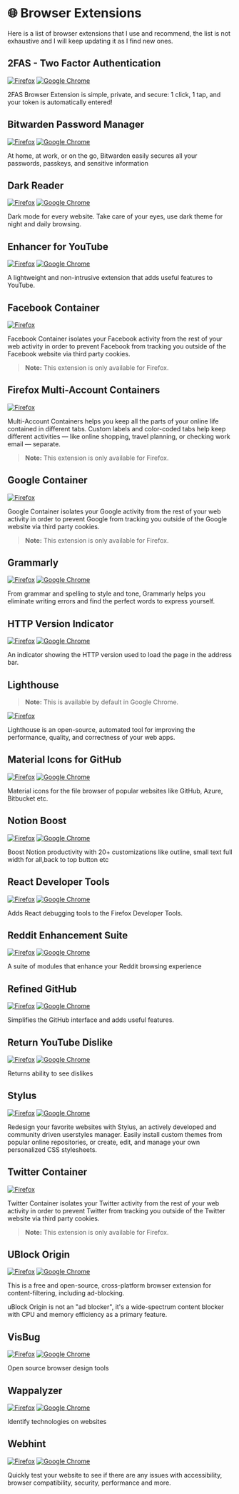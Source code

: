 # 🌐 Browser Extensions

Here is a list of browser extensions that I use and recommend, the list is not exhaustive and
I will keep updating it as I find new ones.

## 2FAS - Two Factor Authentication

[![Firefox](https://img.shields.io/badge/Firefox-FF7139?style=for-the-badge&logo=Firefox-Browser&logoColor=white)](https://addons.mozilla.org/en-US/firefox/addon/2fas-two-factor-authentication/)
[![Google Chrome](https://img.shields.io/badge/Google%20Chrome-4285F4?style=for-the-badge&logo=GoogleChrome&logoColor=white)](https://chromewebstore.google.com/detail/2fas-two-factor-authentic/dbfoemgnkgieejfkaddieamagdfepnff?hl=en)

2FAS Browser Extension is simple, private, and secure: 1 click, 1 tap, and your token is automatically entered!

## Bitwarden Password Manager

[![Firefox](https://img.shields.io/badge/Firefox-FF7139?style=for-the-badge&logo=Firefox-Browser&logoColor=white)](https://addons.mozilla.org/en-US/firefox/addon/bitwarden-password-manager)
[![Google Chrome](https://img.shields.io/badge/Google%20Chrome-4285F4?style=for-the-badge&logo=GoogleChrome&logoColor=white)](https://chromewebstore.google.com/detail/bitwarden-password-manage/nngceckbapebfimnlniiiahkandclblb?hl=en)

At home, at work, or on the go, Bitwarden easily secures all your passwords, passkeys, and sensitive information

## Dark Reader

[![Firefox](https://img.shields.io/badge/Firefox-FF7139?style=for-the-badge&logo=Firefox-Browser&logoColor=white)](https://addons.mozilla.org/en-US/firefox/addon/darkreader/)
[![Google Chrome](https://img.shields.io/badge/Google%20Chrome-4285F4?style=for-the-badge&logo=GoogleChrome&logoColor=white)](https://chrome.google.com/webstore/detail/dark-reader/eimadpbcbfnmbkopoojfekhnkhdbieeh)

Dark mode for every website. Take care of your eyes, use dark
theme for night and daily browsing.

## Enhancer for YouTube

[![Firefox](https://img.shields.io/badge/Firefox-FF7139?style=for-the-badge&logo=Firefox-Browser&logoColor=white)](https://addons.mozilla.org/en-US/firefox/addon/enhancer-for-youtube/)
[![Google Chrome](https://img.shields.io/badge/Google%20Chrome-4285F4?style=for-the-badge&logo=GoogleChrome&logoColor=white)](https://chrome.google.com/webstore/detail/enhancer-for-youtube/ponfpcnoihfmfllpaingbgckeeldkhle)

A lightweight and non-intrusive extension that adds useful
features to YouTube.

## Facebook Container

[![Firefox](https://img.shields.io/badge/Firefox-FF7139?style=for-the-badge&logo=Firefox-Browser&logoColor=white)](https://addons.mozilla.org/en-US/firefox/addon/facebook-container/)

Facebook Container isolates your Facebook activity from the
rest of your web activity in order to prevent Facebook from
tracking you outside of the Facebook website via third party
cookies.

> **Note:** This extension is only available for Firefox.

## Firefox Multi-Account Containers

[![Firefox](https://img.shields.io/badge/Firefox-FF7139?style=for-the-badge&logo=Firefox-Browser&logoColor=white)](https://addons.mozilla.org/en-US/firefox/addon/multi-account-containers/)

Multi-Account Containers helps you keep all the parts of your
online life contained in different tabs. Custom labels and
color-coded tabs help keep different activities — like online
shopping, travel planning, or checking work email — separate.

> **Note:** This extension is only available for Firefox.

## Google Container

[![Firefox](https://img.shields.io/badge/Firefox-FF7139?style=for-the-badge&logo=Firefox-Browser&logoColor=white)](https://addons.mozilla.org/en-US/firefox/addon/google-container/)

Google Container isolates your Google activity from the rest of
your web activity in order to prevent Google from tracking you
outside of the Google website via third party cookies.

> **Note:** This extension is only available for Firefox.

## Grammarly

[![Firefox](https://img.shields.io/badge/Firefox-FF7139?style=for-the-badge&logo=Firefox-Browser&logoColor=white)](https://addons.mozilla.org/en-US/firefox/addon/grammarly-1/)
[![Google Chrome](https://img.shields.io/badge/Google%20Chrome-4285F4?style=for-the-badge&logo=GoogleChrome&logoColor=white)](https://chrome.google.com/webstore/detail/grammarly-for-chrome/kbfnbcaeplbcioakkpcpgfkobkghlhen)

From grammar and spelling to style and tone, Grammarly helps
you eliminate writing errors and find the perfect words to
express yourself.

## HTTP Version Indicator

[![Firefox](https://img.shields.io/badge/Firefox-FF7139?style=for-the-badge&logo=Firefox-Browser&logoColor=white)](https://addons.mozilla.org/en-US/firefox/addon/http2-indicator/)
[![Google Chrome](https://img.shields.io/badge/Google%20Chrome-4285F4?style=for-the-badge&logo=GoogleChrome&logoColor=white)](https://chromewebstore.google.com/detail/http-indicator/hgcomhbcacfkpffiphlmnlhpppcjgmbl)

An indicator showing the HTTP version used to load the page in the address bar.

## Lighthouse

> **Note:** This is available by default in Google Chrome.

[![Firefox](https://img.shields.io/badge/Firefox-FF7139?style=for-the-badge&logo=Firefox-Browser&logoColor=white)](https://addons.mozilla.org/en-US/firefox/addon/google-lighthouse/)

Lighthouse is an open-source, automated tool for improving the performance, quality, and correctness of your web apps.

## Material Icons for GitHub

[![Firefox](https://img.shields.io/badge/Firefox-FF7139?style=for-the-badge&logo=Firefox-Browser&logoColor=white)](https://addons.mozilla.org/en-US/firefox/addon/material-icons-for-github/)
[![Google Chrome](https://img.shields.io/badge/Google%20Chrome-4285F4?style=for-the-badge&logo=GoogleChrome&logoColor=white)](https://chromewebstore.google.com/detail/material-icons-for-github/bggfcpfjbdkhfhfmkjpbhnkhnpjjeomc)

Material icons for the file browser of popular websites like
GitHub, Azure, Bitbucket etc.

## Notion Boost

[![Firefox](https://img.shields.io/badge/Firefox-FF7139?style=for-the-badge&logo=Firefox-Browser&logoColor=white)](https://addons.mozilla.org/en-US/firefox/addon/notion-boost/)
[![Google Chrome](https://img.shields.io/badge/Google%20Chrome-4285F4?style=for-the-badge&logo=GoogleChrome&logoColor=white)](https://chromewebstore.google.com/detail/notion-boost/eciepnnimnjaojlkcpdpcgbfkpcagahd)

Boost Notion productivity with 20+ customizations like outline,
small text full width for all,back to top button etc

## React Developer Tools

[![Firefox](https://img.shields.io/badge/Firefox-FF7139?style=for-the-badge&logo=Firefox-Browser&logoColor=white)](https://addons.mozilla.org/en-US/firefox/addon/react-devtools/)
[![Google Chrome](https://img.shields.io/badge/Google%20Chrome-4285F4?style=for-the-badge&logo=GoogleChrome&logoColor=white)](https://chrome.google.com/webstore/detail/react-developer-tools/fmkadmapgofadopljbjfkapdkoienihi)

Adds React debugging tools to the Firefox Developer Tools.

## Reddit Enhancement Suite

[![Firefox](https://img.shields.io/badge/Firefox-FF7139?style=for-the-badge&logo=Firefox-Browser&logoColor=white)](https://addons.mozilla.org/en-US/firefox/addon/reddit-enhancement-suite/)
[![Google Chrome](https://img.shields.io/badge/Google%20Chrome-4285F4?style=for-the-badge&logo=GoogleChrome&logoColor=white)](https://chrome.google.com/webstore/detail/reddit-enhancement-suite/kbmfpngjjgdllneeigpgjifpgocmfgmb)

A suite of modules that enhance your Reddit browsing experience

## Refined GitHub

[![Firefox](https://img.shields.io/badge/Firefox-FF7139?style=for-the-badge&logo=Firefox-Browser&logoColor=white)](https://addons.mozilla.org/en-US/firefox/addon/refined-github-/)
[![Google Chrome](https://img.shields.io/badge/Google%20Chrome-4285F4?style=for-the-badge&logo=GoogleChrome&logoColor=white)](https://chromewebstore.google.com/detail/refined-github/hlepfoohegkhhmjieoechaddaejaokhf)

Simplifies the GitHub interface and adds useful features.

## Return YouTube Dislike

[![Firefox](https://img.shields.io/badge/Firefox-FF7139?style=for-the-badge&logo=Firefox-Browser&logoColor=white)](https://addons.mozilla.org/en-US/firefox/addon/return-youtube-dislikes/)
[![Google Chrome](https://img.shields.io/badge/Google%20Chrome-4285F4?style=for-the-badge&logo=GoogleChrome&logoColor=white)](https://chromewebstore.google.com/detail/return-youtube-dislike/gebbhagfogifgggkldgodflihgfeippi?hl=en)

Returns ability to see dislikes

## Stylus

[![Firefox](https://img.shields.io/badge/Firefox-FF7139?style=for-the-badge&logo=Firefox-Browser&logoColor=white)](https://addons.mozilla.org/en-US/firefox/addon/styl-us/)
[![Google Chrome](https://img.shields.io/badge/Google%20Chrome-4285F4?style=for-the-badge&logo=GoogleChrome&logoColor=white)](https://chrome.google.com/webstore/detail/stylus/clngdbkpkpeebahjckkjfobafhncgmne)

Redesign your favorite websites with Stylus, an actively
developed and community driven userstyles manager. Easily
install custom themes from popular online repositories, or
create, edit, and manage your own personalized CSS stylesheets.

## Twitter Container

[![Firefox](https://img.shields.io/badge/Firefox-FF7139?style=for-the-badge&logo=Firefox-Browser&logoColor=white)](https://addons.mozilla.org/en-US/firefox/addon/twitter-container/)

Twitter Container isolates your Twitter activity from the rest
of your web activity in order to prevent Twitter from tracking
you outside of the Twitter website via third party cookies.

> **Note:** This extension is only available for Firefox.

## UBlock Origin

[![Firefox](https://img.shields.io/badge/Firefox-FF7139?style=for-the-badge&logo=Firefox-Browser&logoColor=white)](https://addons.mozilla.org/en-US/firefox/addon/ublock-origin/)
[![Google Chrome](https://img.shields.io/badge/Google%20Chrome-4285F4?style=for-the-badge&logo=GoogleChrome&logoColor=white)](https://chrome.google.com/webstore/detail/ublock-origin/cjpalhdlnbpafiamejdnhcphjbkeiagm)

This is a free and open-source, cross-platform browser
extension for content-filtering, including ad-blocking.

uBlock Origin is not an "ad blocker", it's a wide-spectrum
content blocker with CPU and memory efficiency as a primary
feature.

## VisBug

[![Firefox](https://img.shields.io/badge/Firefox-FF7139?style=for-the-badge&logo=Firefox-Browser&logoColor=white)](https://addons.mozilla.org/en-US/firefox/addon/visbug/)
[![Google Chrome](https://img.shields.io/badge/Google%20Chrome-4285F4?style=for-the-badge&logo=GoogleChrome&logoColor=white)](https://chrome.google.com/webstore/detail/visbug/cdockenadnadldjbbgcallicgledbeoc)

Open source browser design tools

## Wappalyzer

[![Firefox](https://img.shields.io/badge/Firefox-FF7139?style=for-the-badge&logo=Firefox-Browser&logoColor=white)](https://addons.mozilla.org/en-US/firefox/addon/wappalyzer/)
[![Google Chrome](https://img.shields.io/badge/Google%20Chrome-4285F4?style=for-the-badge&logo=GoogleChrome&logoColor=white)](https://chrome.google.com/webstore/detail/wappalyzer/gppongmhjkpfnbhagpmjfkannfbllamg)

Identify technologies on websites

## Webhint

[![Firefox](https://img.shields.io/badge/Firefox-FF7139?style=for-the-badge&logo=Firefox-Browser&logoColor=white)](https://addons.mozilla.org/en-US/firefox/addon/webhint/)
[![Google Chrome](https://img.shields.io/badge/Google%20Chrome-4285F4?style=for-the-badge&logo=GoogleChrome&logoColor=white)](https://chromewebstore.google.com/detail/webhint/gccemnpihkbgkdmoogenkbkckppadcag)

Quickly test your website to see if there are any issues with accessibility, browser compatibility, security, performance and more.
